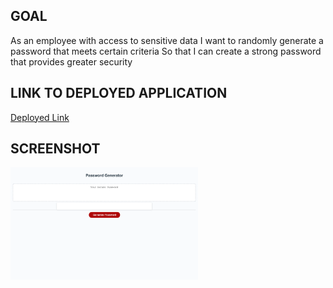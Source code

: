 ## GOAL
As an employee with access to sensitive data
I want to randomly generate a password that meets certain criteria
So that I can create a strong password that provides greater security

## LINK TO DEPLOYED APPLICATION
[Deployed Link](https://conneriraola.github.io/password-generator/)

## SCREENSHOT
<img src="asset/Password-Generator.png" width="300px">